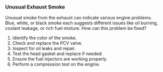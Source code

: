 ### Unusual Exhaust Smoke
Unusual smoke from the exhaust can indicate various engine problems. Blue, white, or black smoke each suggests different issues like oil burning, coolant leakage, or rich fuel mixture. How can this problem be fixed?
1. Identify the color of the smoke.
2. Check and replace the PCV valve.
3. Inspect for oil leaks and repair.
4. Test the head gasket and replace if needed.
5. Ensure the fuel injectors are working properly.
6. Perform a compression test on the engine.